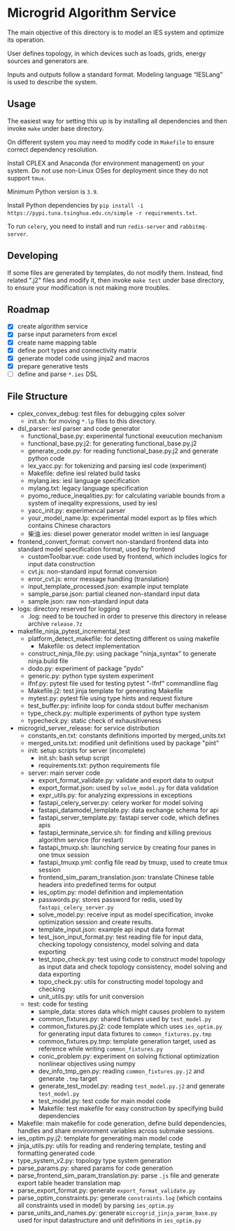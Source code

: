 # Microgrid Algorithm Service

The main objective of this directory is to model an IES system and optimize its operation.

User defines topology, in which devices such as loads, grids, energy sources and generators are.

Inputs and outputs follow a standard format. Modeling language “IESLang” is used to describe the system.

## Usage

The easiest way for setting this up is by installing all dependencies and then invoke `make` under base directory.

On different system you may need to modify code in `Makefile` to ensure correct dependency resolution.

Install CPLEX and Anaconda (for environment management) on your system. Do not use non-Linux OSes for deployment since they do not support `tmux`.

Minimum Python version is `3.9`.

Install Python dependencies by `pip install -i https://pypi.tuna.tsinghua.edu.cn/simple -r requirements.txt`.

To run `celery`, you need to install and run `redis-server` and `rabbitmq-server`.

## Developing

If some files are generated by templates, do not modify them. Instead, find related ".j2" files and modify it, then invoke `make test` under base directory, to ensure your modification is not making more troubles.

## Roadmap

* [x] create algorithm service
* [x] parse input parameters from excel
* [x] create name mapping table
* [x] define port types and connectivity matrix
* [x] generate model code using jinja2 and macros
* [x] prepare generative tests
* [ ] define and parse `*.ies` DSL

## File Structure

- cplex_convex_debug: test files for debugging cplex solver
    - init.sh: for moving `*.lp` files to this directory.
- dsl_parser: iesl parser and code generator
    - functional_base.py: experimental functional exeucution mechanism
    - functional_base.py.j2: for generating functional_base.py.j2
    - generate_code.py: for reading functional_base.py.j2 and generate python code
    - lex_yacc.py: for tokenizing and parsing iesl code (experiment)
    - Makefile: define iesl related build tasks
    - mylang.ies: iesl language specification
    - mylang.txt: legacy language specification
    - pyomo_reduce_ineqalities.py: for calculating variable bounds from a system of ineqality expressions, used by iesl
    - yacc_init.py: experimencal parser
    - your_model_name.lp: experimental model export as lp files which contains Chinese charactors
    - 柴油.ies: diesel power generator model written in iesl language
- frontend_convert_format: convert non-standard frontend data into standard model specification format, used by frontend
    - customToolbar.vue: code used by frontend, which includes logics for input data construction
    - cvt.js: non-standard input format conversion
    - error_cvt.js: error message handling (translation)
    - input_template_processed.json: example input template
    - sample_parse.json: partial cleaned non-standard input data
    - sample.json: raw non-standard input data
- logs: directory reserved for logging
    - .log: need to be touched in order to preserve this directory in release archive `release.7z`
- makefile_ninja_pytest_incremental_test
    - platform_detect_makefile: for detecting different os using makefile
        - Makefile: os detect implementation
    - construct_ninja_file.py: using package "ninja_syntax" to generate ninja.build file
    - dodo.py: experiment of package "pydo"
    - generic.py: python type system experiment
    - lfnf.py: pytest file used for testing pytest "-lfnf" commandline flag
    - Makefile.j2: test jinja template for generating Makefile
    - mytest.py: pytest file using type hints and request fixture
    - test_buffer.py: infinite loop for conda stdout buffer mechanism
    - type_check.py: multiple experiments of python type system
    - typecheck.py: static check of exhausitiveness
- microgrid_server_release: for service distribution
    - constants_en.txt: constants definitions imported by merged_units.txt
    - merged_units.txt: modified unit definitions used by package "pint"
    - init: setup scripts for server (incomplete)
        - init.sh: bash setup script
        - requirements.txt: python requirements file
    - server: main server code
        - export_format_validate.py: validate and export data to output
        - export_format.json: used by `solve_model.py` for data validation
        - expr_utils.py: for analyzing expressions in exceptions
        - fastapi_celery_server.py: celery worker for model solving
        - fastapi_datamodel_template.py: data exchange schema for api
        - fastapi_server_template.py: fastapi server code, which defines apis
        - fastapi_terminate_service.sh: for finding and killing previous algorithm service (for restart)
        - fastapi_tmuxp.sh: launching service by creating four panes in one tmux session
        - fastapi_tmuxp.yml: config file read by tmuxp, used to create tmux session
        - frontend_sim_param_translation.json: translate Chinese table headers into predefined terms for output
        - ies_optim.py: model definition and implementation
        - passwords.py: stores password for redis, used by `fastapi_celery_server.py`
        - solve_model.py: receive input as model specification, invoke optimization session and create results.
        - template_input.json: example api input data format
        - test_json_input_format.py: test reading file for input data, checking topology consistency, model solving and data exporting
        - test_topo_check.py: test using code to construct model topology as input data and check topology consistency, model solving and data exporting
        - topo_check.py: utils for constructing model topology and checking
        - unit_utils.py: utils for unit conversion
    - test: code for testing
        - sample_data: stores data which might causes problem to system
        - common_fixtures.py: shared fixtures used by `test_model.py`
        - common_fixtures.py.j2: code template which uses `ies_optim.py` for generating input data fixtures to `common_fixtures.py.tmp`
        - common_fixtures.py.tmp: template generation target, used as reference while writing `common_fixtures.py`
        - conic_problem.py: experiment on solving fictional optimization nonlinear objectives using numpy
        - dev_info_tmp_gen.py: reading `common_fixtures.py.j2` and generate `.tmp` target
        - generate_test_model.py: reading `test_model.py.j2` and generate `test_model.py`
        - test_model.py: test code for main model code
        - Makefile: test makefile for easy construction by specifying build dependencies
- Makefile: main makefile for code generation, define build dependencies, handles and share environment variables across submake sessions.
- ies_optim.py.j2: template for generating main model code
- jinja_utils.py: utils for reading and rendering template, testing and formatting generated code
- type_system_v2.py: topology type system generation
- parse_params.py: shared params for code generation
- parse_frontend_sim_param_translation.py: parse `.js` file and generate export table header translation map
- parse_export_format.py: generate `export_format_validate.py`
- parse_optim_constraints.py: generate `constraints.log` (which contains all constraints used in model) by parsing `ies_optim.py`
- parse_units_and_names.py: generate `microgrid_jinja_param_base.py` used for input datastructure and unit definitions in `ies_optim.py`